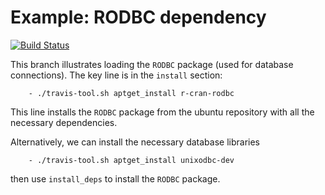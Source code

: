Example: RODBC dependency
===========================
[![Build Status](https://travis-ci.org/csgillespie/travis-examples.png?branch=travis-RODBC)](https://travis-ci.org/csgillespie/travis-examples)

This branch illustrates loading the `RODBC` package (used for database connections). The key line is in the `install` section:

```
    - ./travis-tool.sh aptget_install r-cran-rodbc
```

This line installs the `RODBC` package from the ubuntu repository with all the necessary dependencies. 

Alternatively, we can install the necessary database libraries

```
    - ./travis-tool.sh aptget_install unixodbc-dev
```
then use `install_deps` to install the `RODBC` package.
